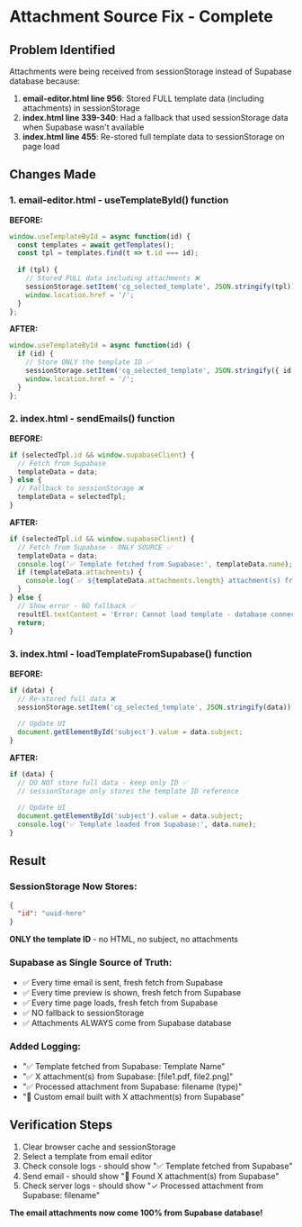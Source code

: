 # Attachment Source Fix - Complete

## Problem Identified
Attachments were being received from sessionStorage instead of Supabase database because:

1. **email-editor.html line 956**: Stored FULL template data (including attachments) in sessionStorage
2. **index.html line 339-340**: Had a fallback that used sessionStorage data when Supabase wasn't available
3. **index.html line 455**: Re-stored full template data to sessionStorage on page load

## Changes Made

### 1. email-editor.html - useTemplateById() function
**BEFORE:**
```javascript
window.useTemplateById = async function(id) {
  const templates = await getTemplates();
  const tpl = templates.find(t => t.id === id);
  
  if (tpl) {
    // Stored FULL data including attachments ❌
    sessionStorage.setItem('cg_selected_template', JSON.stringify(tpl));
    window.location.href = '/';
  }
};
```

**AFTER:**
```javascript
window.useTemplateById = async function(id) {
  if (id) {
    // Store ONLY the template ID ✅
    sessionStorage.setItem('cg_selected_template', JSON.stringify({ id }));
    window.location.href = '/';
  }
};
```

### 2. index.html - sendEmails() function
**BEFORE:**
```javascript
if (selectedTpl.id && window.supabaseClient) {
  // Fetch from Supabase
  templateData = data;
} else {
  // Fallback to sessionStorage ❌
  templateData = selectedTpl;
}
```

**AFTER:**
```javascript
if (selectedTpl.id && window.supabaseClient) {
  // Fetch from Supabase - ONLY SOURCE ✅
  templateData = data;
  console.log('✅ Template fetched from Supabase:', templateData.name);
  if (templateData.attachments) {
    console.log(`✅ ${templateData.attachments.length} attachment(s) from Supabase`);
  }
} else {
  // Show error - NO fallback ✅
  resultEl.textContent = 'Error: Cannot load template - database connection issue.';
  return;
}
```

### 3. index.html - loadTemplateFromSupabase() function
**BEFORE:**
```javascript
if (data) {
  // Re-stored full data ❌
  sessionStorage.setItem('cg_selected_template', JSON.stringify(data));
  
  // Update UI
  document.getElementById('subject').value = data.subject;
}
```

**AFTER:**
```javascript
if (data) {
  // DO NOT store full data - keep only ID ✅
  // sessionStorage only stores the template ID reference
  
  // Update UI
  document.getElementById('subject').value = data.subject;
  console.log('✅ Template loaded from Supabase:', data.name);
}
```

## Result

### SessionStorage Now Stores:
```json
{
  "id": "uuid-here"
}
```
**ONLY the template ID** - no HTML, no subject, no attachments

### Supabase as Single Source of Truth:
- ✅ Every time email is sent, fresh fetch from Supabase
- ✅ Every time preview is shown, fresh fetch from Supabase
- ✅ Every time page loads, fresh fetch from Supabase
- ✅ NO fallback to sessionStorage
- ✅ Attachments ALWAYS come from Supabase database

### Added Logging:
- "✅ Template fetched from Supabase: Template Name"
- "✅ X attachment(s) from Supabase: [file1.pdf, file2.png]"
- "✅ Processed attachment from Supabase: filename (type)"
- "📧 Custom email built with X attachment(s) from Supabase"

## Verification Steps

1. Clear browser cache and sessionStorage
2. Select a template from email editor
3. Check console logs - should show "✅ Template fetched from Supabase"
4. Send email - should show "📎 Found X attachment(s) from Supabase"
5. Check server logs - should show "✓ Processed attachment from Supabase: filename"

**The email attachments now come 100% from Supabase database!**
